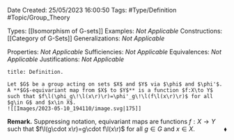<div class="topSpace"></div>

Date Created: 25/05/2023 16:00:50
Tags: #Type/Definition #Topic/Group_Theory

Types: [[Isomorphism of G-sets]]
Examples: _Not Applicable_
Constructions: [[Category of G-Sets]]
Generalizations: _Not Applicable_

Properties: _Not Applicable_
Sufficiencies: _Not Applicable_
Equivalences: _Not Applicable_
Justifications: _Not Applicable_

``` ad-Definition
title: Definition.

Let $G$ be a group acting on sets $X$ and $Y$ via $\phi$ and $\phi'$. A **$G$-equivariant map from $X$ to $Y$** is a function $f:X\to Y$ such that $f\l(\phi_g\!\l(x\r)\r)=\phi'_g\!\l(f\l(x\r)\r)$ for all $g\in G$ and $x\in X$.
![[Images/2023-05-10_194110/image.svg|175]]

```

<b>Remark.</b> Suppressing notation, equivariant maps are functions $f:X\to Y$ such that $f\l(g\cdot x\r)=g\cdot f\l(x\r)$ for all $g\in G$ and $x\in X$.<span style="float:right;">$\blacklozenge$</span>
